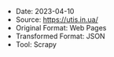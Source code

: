 - Date: 2023-04-10
- Source: https://utis.in.ua/
- Original Format: Web Pages
- Transformed Format: JSON
- Tool: Scrapy